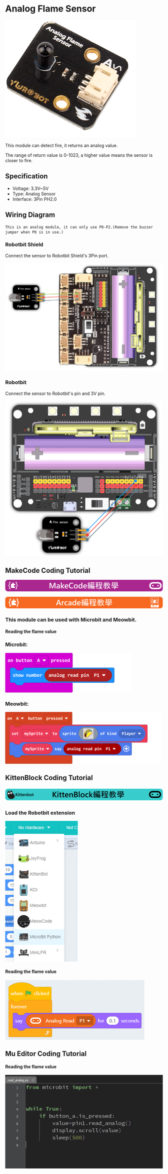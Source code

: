 # Analog Flame Sensor

![](./images/fire2.png)

This module can detect fire, it returns an analog value.

The range of return value is 0-1023, a higher value means the sensor is closer to fire.

## Specification

- Voltage: 3.3V~5V
- Type: Analog Sensor
- Interface: 3Pin PH2.0

## Wiring Diagram

    This is an analog module, it can only use P0-P2.(Remove the buzzer jumper when P0 is in use.)

### Robotbit Shield

Connect the sensor to Robotbit Shield's 3Pin port.

![](./images/fire_wire2.png)

### Robotbit

Connect the sensor to Robotbit's pin and 3V pin.

![](./images/fire_wire1.png)

## MakeCode Coding Tutorial

![](./PWmodules/images/mcbanner.png)

![](../meowbit/images/acbanner.png)

### This module can be used with Microbit and Meowbit.

#### Reading the flame value

### Microbit:

![](./images/poten_code.png)

### Meowbit:

![](./images/poten_codeMeow.png)

## KittenBlock Coding Tutorial 

![](./PWmodules/images/kbbanner.png)

### Load the Robotbit extension

![](./images/addRB.png)

#### Reading the flame value

![](./images/poten_codekb.png)

## Mu Editor Coding Tutorial

#### Reading the flame value

![](./images/poten_codemu.png)